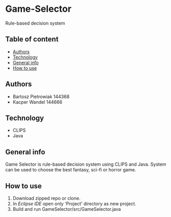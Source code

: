 # Game-Selector
Rule-based decision system

## Table of content
* [Authors](#aut)
* [Technology](#tech)
* [General info](#info)
* [How to use](#how)

<a id='aut'></a>
## Authors
* Bartosz Pietrowiak 144368
* Kacper Wandel 144666

<a id='tech'></a>
## Technology
* CLIPS
* Java

<a id='info'></a>
## General info
Game Selector is rule-based decision system using CLIPS and Java. System can be used to choose the best fantasy, sci-fi or horror game.

<a id='how'></a>
## How to use
1. Download zipped repo or clone.
2. In *Eclipse IDE* open only 'Project' directory as new project.
3. Build and run GameSelector/src/GameSelector.java